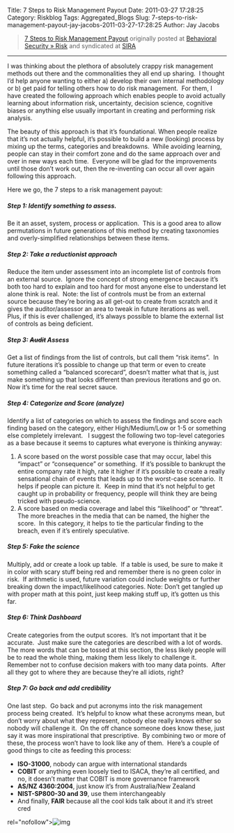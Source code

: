 Title: 7 Steps to Risk Management Payout
Date: 2011-03-27 17:28:25
Category: Riskblog
Tags: Aggregated_Blogs
Slug: 7-steps-to-risk-management-payout-jay-jacobs-2011-03-27-17:28:25
Author: Jay Jacobs

>[7 Steps to Risk Management Payout](http://beechplane.wordpress.com/2011/03/27/7-steps-to-risk-management-payout/) originally posted at [Behavioral Security » Risk](http://beechplane.wordpress.com) and syndicated at [SIRA](http://societyinforisk.org)
***
I was thinking about the plethora of absolutely crappy risk management methods out there and the commonalities they all end up sharing.  I thought I’d help anyone wanting to either a) develop their own internal methodology or b) get paid for telling others how to do risk management.  For them, I have created the following approach which enables people to avoid actually learning about information risk, uncertainty, decision science, cognitive biases or anything else usually important in creating and performing risk analysis.

The beauty of this approach is that it’s foundational. When people realize that it’s not actually helpful, it’s possible to build a new (looking) process by mixing up the terms, categories and breakdowns.  While avoiding learning, people can stay in their comfort zone and do the same approach over and over in new ways each time.  Everyone will be glad for the improvements until those don’t work out, then the re-inventing can occur all over again following this approach.

Here we go, the 7 steps to a risk management payout:

##### Step 1: Identify something to assess. 

Be it an asset, system, process or application.  This is a good area to allow permutations in future generations of this method by creating taxonomies and overly-simplified relationships between these items.

##### Step 2: Take a reductionist approach

Reduce the item under assessment into an incomplete list of controls from an external source.  Ignore the concept of strong emergence because it’s both too hard to explain and too hard for most anyone else to understand let alone think is real.  Note: the list of controls must be from an external source because they’re boring as all get-out to create from scratch and it gives the auditor/assessor an area to tweak in future iterations as well.  Plus, if this is ever challenged, it’s always possible to blame the external list of controls as being deficient.

##### Step 3: ~~Audit~~ Assess

Get a list of findings from the list of controls, but call them “risk items”.  In future iterations it’s possible to change up that term or even to create something called a “balanced scorecard”, doesn’t matter what that is, just make something up that looks different than previous iterations and go on.  Now it’s time for the real secret sauce.

##### Step 4: Categorize and Score (analyze)

Identify a list of categories on which to assess the findings and score each finding based on the category, either High/Medium/Low or 1-5 or something else completely irrelevant.   I suggest the following two top-level categories as a base because it seems to captures what everyone is thinking anyway:

1.  A score based on the worst possible case that may occur, label this “impact” or “consequence” or something.  If it’s possible to bankrupt the entire company rate it high, rate it higher if it’s possible to create a really sensational chain of events that leads up to the worst-case scenario.  It helps if people can picture it.  Keep in mind that it’s not helpful to get caught up in probability or frequency, people will think they are being tricked with pseudo-science.
2.  A score based on media coverage and label this “likelihood” or “threat”.  The more breaches in the media that can be named, the higher the score.  In this category, it helps to tie the particular finding to the breach, even if it’s entirely speculative.

##### Step 5: Fake the science

Multiply, add or create a look up table.  If a table is used, be sure to make it in color with scary stuff being red and remember there is no green color in risk.  If arithmetic is used, future variation could include weights or further breaking down the impact/likelihood categories. Note: Don’t get tangled up with proper math at this point, just keep making stuff up, it’s gotten us this far. 

##### Step 6: Think Dashboard

Create categories from the output scores.  It’s not important that it be accurate.  Just make sure the categories are described with a lot of words.  The more words that can be tossed at this section, the less likely people will be to read the whole thing, making them less likely to challenge it.  Remember not to confuse decision makers with too many data points.  After all they got to where they are because they’re all idiots, right?

##### Step 7: Go back and add credibility

One last step.  Go back and put acronyms into the risk management process being created.  It’s helpful to know what these acronyms mean, but don’t worry about what they represent, nobody else really knows either so nobody will challenge it.  On the off chance someone does know these, just say it was more inspirational that prescriptive.  By combining two or more of these, the process won’t have to look like any of them.  Here’s a couple of good things to cite as feeding this process:

-   **ISO-31000**, nobody can argue with international standards
-   **COBIT** or anything even loosely tied to ISACA, they’re all certified, and no, it doesn’t matter that COBIT is more governance framework
-   **AS/NZ 4360:2004**, just know it’s from Australia/New Zealand
-   **NIST-SP800-30 and 39**, use them interchangeably
-   And finally, **FAIR** because all the cool kids talk about it and it’s street cred

rel="nofollow"\>![img](/images/blank.png%20/></a>%20<img%20alt=)


